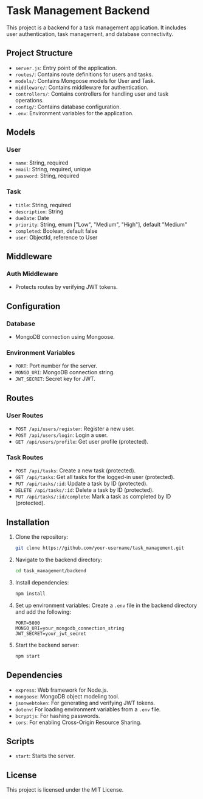 # Task Management Backend

This project is a backend for a task management application. It includes user authentication, task management, and database connectivity.

## Project Structure

- `server.js`: Entry point of the application.
- `routes/`: Contains route definitions for users and tasks.
- `models/`: Contains Mongoose models for User and Task.
- `middleware/`: Contains middleware for authentication.
- `controllers/`: Contains controllers for handling user and task operations.
- `config/`: Contains database configuration.
- `.env`: Environment variables for the application.

## Models

### User

- `name`: String, required
- `email`: String, required, unique
- `password`: String, required

### Task

- `title`: String, required
- `description`: String
- `dueDate`: Date
- `priority`: String, enum ["Low", "Medium", "High"], default "Medium"
- `completed`: Boolean, default false
- `user`: ObjectId, reference to User

## Middleware

### Auth Middleware

- Protects routes by verifying JWT tokens.

## Configuration

### Database

- MongoDB connection using Mongoose.

### Environment Variables

- `PORT`: Port number for the server.
- `MONGO_URI`: MongoDB connection string.
- `JWT_SECRET`: Secret key for JWT.

## Routes

### User Routes

- `POST /api/users/register`: Register a new user.
- `POST /api/users/login`: Login a user.
- `GET /api/users/profile`: Get user profile (protected).

### Task Routes

- `POST /api/tasks`: Create a new task (protected).
- `GET /api/tasks`: Get all tasks for the logged-in user (protected).
- `PUT /api/tasks/:id`: Update a task by ID (protected).
- `DELETE /api/tasks/:id`: Delete a task by ID (protected).
- `PUT /api/tasks/:id/complete`: Mark a task as completed by ID (protected).

## Installation

1. Clone the repository:
   ```bash
   git clone https://github.com/your-username/task_management.git
   ```

2. Navigate to the backend directory:
   ```bash
   cd task_management/backend
   ```

3. Install dependencies:
   ```bash
   npm install
   ```

4. Set up environment variables:
   Create a `.env` file in the backend directory and add the following:
   ```env
   PORT=5000
   MONGO_URI=your_mongodb_connection_string
   JWT_SECRET=your_jwt_secret
   ```

5. Start the backend server:
   ```bash
   npm start
   ```

## Dependencies

- `express`: Web framework for Node.js.
- `mongoose`: MongoDB object modeling tool.
- `jsonwebtoken`: For generating and verifying JWT tokens.
- `dotenv`: For loading environment variables from a `.env` file.
- `bcryptjs`: For hashing passwords.
- `cors`: For enabling Cross-Origin Resource Sharing.

## Scripts

- `start`: Starts the server.

## License

This project is licensed under the MIT License.